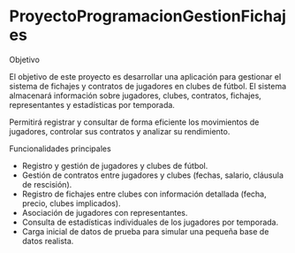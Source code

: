 # ProyectoProgramacionGestionFichajes

Objetivo

El objetivo de este proyecto es desarrollar una aplicación para gestionar el sistema de fichajes y contratos de jugadores en clubes de fútbol. El sistema almacenará información sobre jugadores, clubes, contratos, fichajes, representantes y estadísticas por temporada.

Permitirá registrar y consultar de forma eficiente los movimientos de jugadores, controlar sus contratos y analizar su rendimiento.



Funcionalidades principales


- Registro y gestión de jugadores y clubes de fútbol.
- Gestión de contratos entre jugadores y clubes (fechas, salario, cláusula de rescisión).
- Registro de fichajes entre clubes con información detallada (fecha, precio, clubes implicados).
- Asociación de jugadores con representantes.
- Consulta de estadísticas individuales de los jugadores por temporada.
- Carga inicial de datos de prueba para simular una pequeña base de datos realista.
